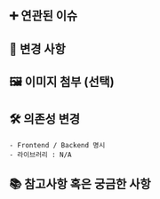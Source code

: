 <!-- MR 제목은 다음을 참고해서 작성해주세요.
[#issue] type: Short (50 chars or less) summary of changes
ex. [S12P11A402-1] feat: Summarize changes in around 50 characters or less
-->

## ➕ 연관된 이슈

<!-- GitLab Issues나 Jira 등 관련된 이슈를 작성해주세요.-->
<!-- GitLab Issues: Fixes #issue -->
<!-- Jira: S12P11A402-number -->

## 🔎 변경 사항

<!-- 변경 사항에 대해 설명해주세요. -->

## 🖼️ 이미지 첨부 (선택)

<!--<img src="파일 주소" width="30%" height="30%"/> -->

## 🛠️ 의존성 변경

<!-- 새로 추가한 의존성이 있다면 작성해주세요. -->
<!-- 만약 없다면, N/A라고 작성해주세요. -->

```
- Frontend / Backend 명시
- 라이브러리 : N/A
```

## 📚 참고사항 혹은 궁금한 사항

<!-- 리뷰어가 참고해야 할 사항이 있거나 궁금한 사항이 있는 경우 작성해주세요.
(ex. react-query 라이브러리를 추가했습니다. pull 받으신 후에 npm i / yarn 입력해주세요.)
(ex. query를 어떻게 사용해야 하는지 모르겠습니다. 방법 좀 공유해주세요.)
(ex. table join SQL문을 어떻게 작성해야하는지 모르겠습니다. 참고한 링크 공유합니다. -->

```

```
